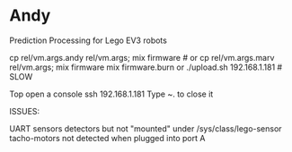 # Andy

Prediction Processing for Lego EV3 robots

cp rel/vm.args.andy rel/vm.args; mix firmware # or cp rel/vm.args.marv rel/vm.args; mix firmware
mix firmware.burn 
or ./upload.sh 192.168.1.181 # SLOW

Top open a console
ssh 192.168.1.181
Type ~. to close it

ISSUES:

UART sensors detectors but not "mounted" under /sys/class/lego-sensor
tacho-motors not detected when plugged into port A

